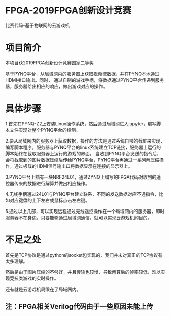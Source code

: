 # FPGA-2019FPGA创新设计竞赛
比赛代码-基于物联网的云游戏机   
# 项目简介
本项目获2019FPGA创新设计竞赛国家二等奖

基于PYNQ平台，从局域网内的服务器上获取视频流数据，并在PYNQ本地通过HDMI接口输出。同时，
通过自制的游戏手柄，将数据通过PYNQ平台传递到服务器，服务器给出相应的响应，做出游戏对应的操作。
# 具体步骤
1.首先在PYNQ-Z2上安装Linux操作系统，然后通过局域网进入jupyter，编写脚本文件实现对整个PYNQ平台的控制。

2.要从局域网内的服务器上获取数据，操作的方法是通过系统自带的截屏来实现，编写脚本程序，服务器与PYNQ平台的linux系统建立TCP链接，服务器上运行的脚本始终在截取服务器上运行的游戏的界面，
当收到PYNQ平台发送的指令后，会将截取到的图片数据压缩后传给PYNQ平台，PYNQ平台再通过一系列解压缩操作，通过板载的HDMI信号输出口将数据显示在连接的显示器上。

3.PYNQ平台上插有一块NRF24L01，通过ZYNQ上编写的FPGA代码对收到的遥控器传来的数据进行解算并做出相应操作。

4.无线手柄通过24L01与PYNQ平台建立联系，不同的发送数据对应不通指令，比如对应键盘的上下左右或鼠标点击左右键。

5.通过以上几部，可以实现远程通过无线遥控操作在一个局域网内的服务器，即时服务器不在身边，只要能够通过局域网通信，就可以实现云游戏机的目的。
# 不足之处
首先是TCP协议是通过python的socket包实现的，我们并未对真正的TCP协议有太多理解。

然后是由于图片压缩的不够好，并且传输也较慢，导致解算后的帧率较低，难以实现竞技类游戏的实时操作。

还有就是云游戏机局限在了局域网内。

## 注：FPGA相关Verilog代码由于一些原因未能上传
